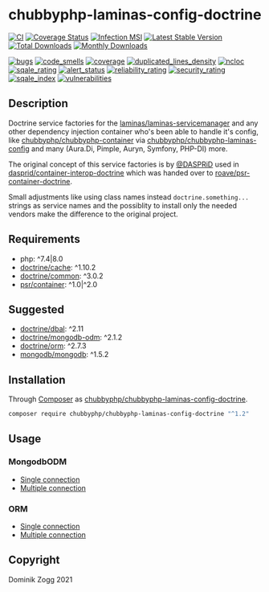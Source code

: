 # chubbyphp-laminas-config-doctrine

[![CI](https://github.com/chubbyphp/chubbyphp-laminas-config-doctrine/workflows/CI/badge.svg?branch=master)](https://github.com/chubbyphp/chubbyphp-laminas-config-doctrine/actions?query=workflow%3ACI)
[![Coverage Status](https://coveralls.io/repos/github/chubbyphp/chubbyphp-laminas-config-doctrine/badge.svg?branch=master)](https://coveralls.io/github/chubbyphp/chubbyphp-laminas-config-doctrine?branch=master)
[![Infection MSI](https://badge.stryker-mutator.io/github.com/chubbyphp/chubbyphp-laminas-config-doctrine/master)](https://dashboard.stryker-mutator.io/reports/github.com/chubbyphp/chubbyphp-laminas-config-doctrine/master)
[![Latest Stable Version](https://poser.pugx.org/chubbyphp/chubbyphp-laminas-config-doctrine/v/stable.png)](https://packagist.org/packages/chubbyphp/chubbyphp-laminas-config-doctrine)
[![Total Downloads](https://poser.pugx.org/chubbyphp/chubbyphp-laminas-config-doctrine/downloads.png)](https://packagist.org/packages/chubbyphp/chubbyphp-laminas-config-doctrine)
[![Monthly Downloads](https://poser.pugx.org/chubbyphp/chubbyphp-laminas-config-doctrine/d/monthly)](https://packagist.org/packages/chubbyphp/chubbyphp-laminas-config-doctrine)

[![bugs](https://sonarcloud.io/api/project_badges/measure?project=chubbyphp_chubbyphp-laminas-config-doctrine&metric=bugs)](https://sonarcloud.io/dashboard?id=chubbyphp_chubbyphp-laminas-config-doctrine)
[![code_smells](https://sonarcloud.io/api/project_badges/measure?project=chubbyphp_chubbyphp-laminas-config-doctrine&metric=code_smells)](https://sonarcloud.io/dashboard?id=chubbyphp_chubbyphp-laminas-config-doctrine)
[![coverage](https://sonarcloud.io/api/project_badges/measure?project=chubbyphp_chubbyphp-laminas-config-doctrine&metric=coverage)](https://sonarcloud.io/dashboard?id=chubbyphp_chubbyphp-laminas-config-doctrine)
[![duplicated_lines_density](https://sonarcloud.io/api/project_badges/measure?project=chubbyphp_chubbyphp-laminas-config-doctrine&metric=duplicated_lines_density)](https://sonarcloud.io/dashboard?id=chubbyphp_chubbyphp-laminas-config-doctrine)
[![ncloc](https://sonarcloud.io/api/project_badges/measure?project=chubbyphp_chubbyphp-laminas-config-doctrine&metric=ncloc)](https://sonarcloud.io/dashboard?id=chubbyphp_chubbyphp-laminas-config-doctrine)
[![sqale_rating](https://sonarcloud.io/api/project_badges/measure?project=chubbyphp_chubbyphp-laminas-config-doctrine&metric=sqale_rating)](https://sonarcloud.io/dashboard?id=chubbyphp_chubbyphp-laminas-config-doctrine)
[![alert_status](https://sonarcloud.io/api/project_badges/measure?project=chubbyphp_chubbyphp-laminas-config-doctrine&metric=alert_status)](https://sonarcloud.io/dashboard?id=chubbyphp_chubbyphp-laminas-config-doctrine)
[![reliability_rating](https://sonarcloud.io/api/project_badges/measure?project=chubbyphp_chubbyphp-laminas-config-doctrine&metric=reliability_rating)](https://sonarcloud.io/dashboard?id=chubbyphp_chubbyphp-laminas-config-doctrine)
[![security_rating](https://sonarcloud.io/api/project_badges/measure?project=chubbyphp_chubbyphp-laminas-config-doctrine&metric=security_rating)](https://sonarcloud.io/dashboard?id=chubbyphp_chubbyphp-laminas-config-doctrine)
[![sqale_index](https://sonarcloud.io/api/project_badges/measure?project=chubbyphp_chubbyphp-laminas-config-doctrine&metric=sqale_index)](https://sonarcloud.io/dashboard?id=chubbyphp_chubbyphp-laminas-config-doctrine)
[![vulnerabilities](https://sonarcloud.io/api/project_badges/measure?project=chubbyphp_chubbyphp-laminas-config-doctrine&metric=vulnerabilities)](https://sonarcloud.io/dashboard?id=chubbyphp_chubbyphp-laminas-config-doctrine)

## Description

Doctrine service factories for the [laminas/laminas-servicemanager][2] and any other dependency injection container
who's been able to handle it's config, like [chubbyphp/chubbyphp-container][3] via [chubbyphp/chubbyphp-laminas-config][4]
and many (Aura.Di, Pimple, Auryn, Symfony, PHP-DI) more.

The original concept of this service factories is by [@DASPRiD][5] used in [dasprid/container-interop-doctrine][6]
which was handed over to [roave/psr-container-doctrine][7].

Small adjustments like using class names instead `doctrine.something...` strings as service names
and the possiblity to install only the needed vendors make the difference to the original project.

## Requirements

 * php: ^7.4|8.0
 * [doctrine/cache][10]: ^1.10.2
 * [doctrine/common][11]: ^3.0.2
 * [psr/container][12]: ^1.0|^2.0

## Suggested

 * [doctrine/dbal][20]: ^2.11
 * [doctrine/mongodb-odm][21]: ^2.1.2
 * [doctrine/orm][22]: ^2.7.3
 * [mongodb/mongodb][23]: ^1.5.2

## Installation

Through [Composer](http://getcomposer.org) as [chubbyphp/chubbyphp-laminas-config-doctrine][1].

```sh
composer require chubbyphp/chubbyphp-laminas-config-doctrine "^1.2"
```

## Usage

### MongodbODM

 * [Single connection][30]
 * [Multiple connection][31]

### ORM

 * [Single connection][32]
 * [Multiple connection][33]

## Copyright

Dominik Zogg 2021

[1]: https://packagist.org/packages/chubbyphp/chubbyphp-laminas-config-doctrine

[2]: https://packagist.org/packages/laminas/laminas-servicemanager
[3]: https://packagist.org/packages/chubbyphp/chubbyphp-container
[4]: https://packagist.org/packages/chubbyphp/chubbyphp-laminas-config
[5]: https://github.com/DASPRiD
[6]: https://packagist.org/packages/dasprid/container-interop-doctrine
[7]: https://packagist.org/packages/roave/psr-container-doctrine

[10]: https://packagist.org/packages/doctrine/cache
[11]: https://packagist.org/packages/doctrine/common
[12]: https://packagist.org/packages/psr/container

[20]: https://packagist.org/packages/doctrine/dbal
[21]: https://packagist.org/packages/doctrine/mongodb-odm
[22]: https://packagist.org/packages/doctrine/orm
[23]: https://packagist.org/packages/mongodb/mongodb

[30]: doc/DocumentManager.md
[31]: doc/DocumentManagers.md
[32]: doc/EntityManager.md
[33]: doc/EntityManagers.md
